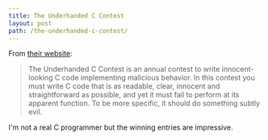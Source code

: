 ```yaml
---
title: The Underhanded C Contest
layout: post
path: /the-underhanded-c-contest/
---
```


From [their website](http://underhanded.xcott.com/):

> The Underhanded C Contest is an annual contest to write innocent-looking C code implementing malicious behavior. In this contest you must write C code that is as readable, clear, innocent and straightforward as possible, and yet it must fail to perform at its apparent function. To be more specific, it should do something subtly evil.

I'm not a real C programmer but the winning entries are impressive.
